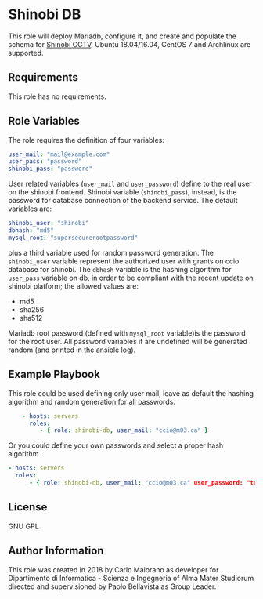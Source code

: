 Shinobi DB
=========

This role will deploy Mariadb, configure it, and create and populate the schema for [Shinobi CCTV](https://shinobi.video/).
Ubuntu 18.04/16.04, CentOS 7 and Archlinux are supported. 

Requirements
------------

This role has no requirements.

Role Variables
--------------

The role requires the definition of four variables:

```yaml
user_mail: "mail@example.com"
user_pass: "password"
shinobi_pass: "password"
```

User related variables (```user_mail``` and ```user_password```) define to the real user on the shinobi frontend. Shinobi variable (```shinobi_pass```), instead, is the password for database connection of the backend service.
The default variables are:

```yaml
shinobi_user: "shinobi"
dbhash: "md5"
mysql_root: "supersecurerootpassword"
```

plus a third variable used for random password generation. The ```shinobi_user``` variable represent the authorized user with grants on ccio database for shinobi. The ```dbhash``` variable is the hashing algorithm for ```user_pass``` variable on db, in order to be compliant with the recent [update](https://gitlab.com/Shinobi-Systems/Shinobi/commit/b7a3317aac6665c71a6d74140c2e5bae906aca78) on shinobi platform; the allowed values are:

* md5
* sha256
* sha512

Mariadb root password (defined with ```mysql_root``` variable)is the password for the root user.
All password variables if are undefined will be generated random (and printed in the ansible log). 

Example Playbook
----------------

This role could be used defining only user mail, leave as default the hashing algorithm and random generation for all passwords.

```yaml
    - hosts: servers
      roles:
         - { role: shinobi-db, user_mail: "ccio@m03.ca" }
```

Or you could define your own passwords and select a proper hash algorithm.

```yaml
- hosts: servers
  roles:
      - { role: shinobi-db, user_mail: "ccio@m03.ca" user_password: "test", shinobi_password: "test", mysql_root: "supersecurerootpassword", dbhash: "sha256" }
```

License
-------

GNU GPL

Author Information
------------------

This role was created in 2018 by Carlo Maiorano as developer for Dipartimento di Informatica - Scienza e Ingegneria of Alma Mater Studiorum directed and supervisioned by Paolo Bellavista as Group Leader.
